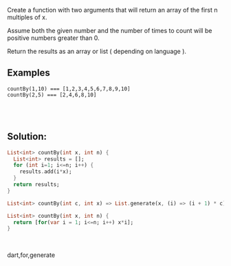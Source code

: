 Create a function with two arguments that will return an array of the first n multiples of x.

Assume both the given number and the number of times to count will be positive numbers greater than 0.

Return the results as an array or list ( depending on language ).

## Examples

```
countBy(1,10) === [1,2,3,4,5,6,7,8,9,10]
countBy(2,5) === [2,4,6,8,10]
```

<br><br>

## Solution:
```dart
List<int> countBy(int x, int n) {
  List<int> results = [];
  for (int i=1; i<=n; i++) {
    results.add(i*x);
  }
  return results;
}
```

```dart
List<int> countBy(int c, int x) => List.generate(x, (i) => (i + 1) * c);
```

```dart
List<int> countBy(int x, int n) {
  return [for(var i = 1; i<=n; i++) x*i];
}
```


<br>

<tag>dart,for,generate<tag>